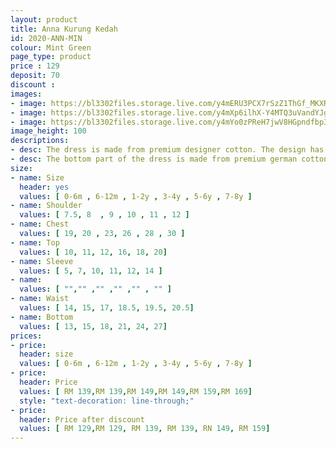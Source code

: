 ```yaml
---
layout: product
title: Anna Kurung Kedah
id: 2020-ANN-MIN
colour: Mint Green
page_type: product
price : 129
deposit: 70
discount : 
images:
- image: https://bl3302files.storage.live.com/y4mERU3PCX7rSzZ1ThGf_MKXRLlyeIu6GKYNuJAlgRuR-1akLGCsr7GIQ3j_PbvlsOQmDYYMjeh1N3xUPdMMg1tpwqLZlYxw95j4RMdJ_yeYXj7bpqxxKmSiosre0WRaveYMnRlycNgizBU3hsYg4SuofkqpCJ189aSlCltGL8hqKvJNHZ65L3OWVVWW2f4gq56?width=819&height=1024&cropmode=none
- image: https://bl3302files.storage.live.com/y4mXp6ilhX-Y4MTQ3uVandYJggija1Ir7JNdZsrm-ws6ZEg2lw8z-NHd82eU-Cr58Pks7gpewaF9iWopazLL7DEkMjY1Hu6oMTQRH-D-K6Fu_K4dy2n5RGaS1M1FxCGI2HlOWsylxbPBAt8sSFEpITzSHb1DYKkRnvJKS6iZEd8xCg9nFyimUr_u5FXTaFonbO0?width=819&height=1024&cropmode=none
- image: https://bl3302files.storage.live.com/y4mYo0zPReH7jwV8HGpndfbp39wO0p7Ed9cNSn-Sd0_jqxYEvdzPCujW72vrn8ABGYqKrkkspiw_bYOIb4SdnZDN7KEfPnmZxfrQk_mXSLhxQKeVefzV3pAkI1LiwkpOcoc9oLITax-0IdY-Y4MUTSqaHt5QapGrKvOtv-7NHRoOutyLtmTdqwro2ukB8c_zwsL?width=819&height=1024&cropmode=none
image_height: 100
descriptions:
- desc: The dress is made from premium designer cotton. The design has a round neck with zip at the back
- desc: The bottom part of the dress is made from premium german cotton. With fully elastic waist and long folded skirt
size:
- name: Size
  header: yes
  values: [ 0-6m , 6-12m , 1-2y , 3-4y , 5-6y , 7-8y ]
- name: Shoulder
  values: [ 7.5, 8  , 9 , 10 , 11 , 12 ]
- name: Chest
  values: [ 19, 20 , 23, 26 , 28 , 30 ]
- name: Top
  values: [ 10, 11, 12, 16, 18, 20]
- name: Sleeve
  values: [ 5, 7, 10, 11, 12, 14 ]
- name: 
  values: [ "","" ,"" ,"" ,"" , "" ]
- name: Waist
  values: [ 14, 15, 17, 18.5, 19.5, 20.5]
- name: Bottom
  values: [ 13, 15, 18, 21, 24, 27]
prices:
- price:
  header: size
  values: [ 0-6m , 6-12m , 1-2y , 3-4y , 5-6y , 7-8y ]
- price:
  header: Price
  values: [ RM 139,RM 139,RM 149,RM 149,RM 159,RM 169]
  style: "text-decoration: line-through;"
- price:
  header: Price after discount
  values: [ RM 129,RM 129, RM 139, RM 139, RN 149, RM 159]
---
```


